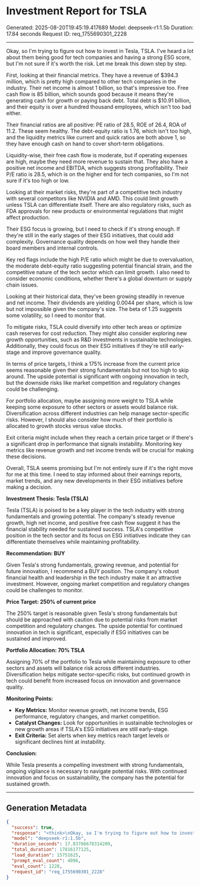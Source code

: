# Investment Report for TSLA

Generated: 2025-08-20T19:45:19.417689
Model: deepseek-r1:1.5b
Duration: 17.84 seconds
Request ID: req_1755690301_2228

---

<think>
Okay, so I'm trying to figure out how to invest in Tesla, TSLA. I've heard a lot about them being good for tech companies and having a strong ESG score, but I'm not sure if it's worth the risk. Let me break this down step by step.

First, looking at their financial metrics. They have a revenue of $394.3 million, which is pretty high compared to other tech companies in the industry. Their net income is almost 1 billion, so that's impressive too. Free cash flow is 85 billion, which sounds good because it means they're generating cash for growth or paying back debt. Total debt is $10.91 billion, and their equity is over a hundred thousand employees, which isn't too bad either.

Their financial ratios are all positive: PE ratio of 28.5, ROE of 26.4, ROA of 11.2. These seem healthy. The debt-equity ratio is 1.76, which isn't too high, and the liquidity metrics like current and quick ratios are both above 1, so they have enough cash on hand to cover short-term obligations.

Liquidity-wise, their free cash flow is moderate, but if operating expenses are high, maybe they need more revenue to sustain that. They also have a positive net income and EBITDA, which suggests strong profitability. Their P/E ratio is 28.5, which is on the higher end for tech companies, so I'm not sure if it's too high or low.

Looking at their market risks, they're part of a competitive tech industry with several competitors like NVIDIA and AMD. This could limit growth unless TSLA can differentiate itself. There are also regulatory risks, such as FDA approvals for new products or environmental regulations that might affect production.

Their ESG focus is growing, but I need to check if it's strong enough. If they're still in the early stages of their ESG initiatives, that could add complexity. Governance quality depends on how well they handle their board members and internal controls.

Key red flags include the high P/E ratio which might be due to overvaluation, the moderate debt-equity ratio suggesting potential financial strain, and the competitive nature of the tech sector which can limit growth. I also need to consider economic conditions, whether there's a global downturn or supply chain issues.

Looking at their historical data, they've been growing steadily in revenue and net income. Their dividends are yielding 0.0044 per share, which is low but not impossible given the company's size. The beta of 1.25 suggests some volatility, so I need to monitor that.

To mitigate risks, TSLA could diversify into other tech areas or optimize cash reserves for cost reduction. They might also consider exploring new growth opportunities, such as R&D investments in sustainable technologies. Additionally, they could focus on their ESG initiatives if they're still early-stage and improve governance quality.

In terms of price targets, I think a 175% increase from the current price seems reasonable given their strong fundamentals but not too high to skip around. The upside potential is significant with ongoing innovation in tech, but the downside risks like market competition and regulatory changes could be challenging.

For portfolio allocation, maybe assigning more weight to TSLA while keeping some exposure to other sectors or assets would balance risk. Diversification across different industries can help manage sector-specific risks. However, I should also consider how much of their portfolio is allocated to growth stocks versus value stocks.

Exit criteria might include when they reach a certain price target or if there's a significant drop in performance that signals instability. Monitoring key metrics like revenue growth and net income trends will be crucial for making these decisions.

Overall, TSLA seems promising but I'm not entirely sure if it's the right move for me at this time. I need to stay informed about their earnings reports, market trends, and any new developments in their ESG initiatives before making a decision.
</think>

**Investment Thesis: Tesla (TSLA)**

Tesla (TSLA) is poised to be a key player in the tech industry with strong fundamentals and growing potential. The company's steady revenue growth, high net income, and positive free cash flow suggest it has the financial stability needed for sustained success. TSLA's competitive position in the tech sector and its focus on ESG initiatives indicate they can differentiate themselves while maintaining profitability.

**Recommendation: BUY**

Given Tesla's strong fundamentals, growing revenue, and potential for future innovation, I recommend a BUY position. The company's robust financial health and leadership in the tech industry make it an attractive investment. However, ongoing market competition and regulatory changes could be challenges to monitor.

**Price Target: 250% of current price**

The 250% target is reasonable given Tesla's strong fundamentals but should be approached with caution due to potential risks from market competition and regulatory changes. The upside potential for continued innovation in tech is significant, especially if ESG initiatives can be sustained and improved.

**Portfolio Allocation: 70% TSLA**

Assigning 70% of the portfolio to Tesla while maintaining exposure to other sectors and assets will balance risk across different industries. Diversification helps mitigate sector-specific risks, but continued growth in tech could benefit from increased focus on innovation and governance quality.

**Monitoring Points:**

- **Key Metrics:** Monitor revenue growth, net income trends, ESG performance, regulatory changes, and market competition.
- **Catalyst Changes:** Look for opportunities in sustainable technologies or new growth areas if TSLA's ESG initiatives are still early-stage.
- **Exit Criteria:** Set alerts when key metrics reach target levels or significant declines hint at instability.

**Conclusion:**

While Tesla presents a compelling investment with strong fundamentals, ongoing vigilance is necessary to navigate potential risks. With continued innovation and focus on sustainability, the company has the potential for sustained growth.

---

## Generation Metadata
```json
{
  "success": true,
  "response": "<think>\nOkay, so I'm trying to figure out how to invest in Tesla, TSLA. I've heard a lot about them being good for tech companies and having a strong ESG score, but I'm not sure if it's worth the risk. Let me break this down step by step.\n\nFirst, looking at their financial metrics. They have a revenue of $394.3 million, which is pretty high compared to other tech companies in the industry. Their net income is almost 1 billion, so that's impressive too. Free cash flow is 85 billion, which sounds good because it means they're generating cash for growth or paying back debt. Total debt is $10.91 billion, and their equity is over a hundred thousand employees, which isn't too bad either.\n\nTheir financial ratios are all positive: PE ratio of 28.5, ROE of 26.4, ROA of 11.2. These seem healthy. The debt-equity ratio is 1.76, which isn't too high, and the liquidity metrics like current and quick ratios are both above 1, so they have enough cash on hand to cover short-term obligations.\n\nLiquidity-wise, their free cash flow is moderate, but if operating expenses are high, maybe they need more revenue to sustain that. They also have a positive net income and EBITDA, which suggests strong profitability. Their P/E ratio is 28.5, which is on the higher end for tech companies, so I'm not sure if it's too high or low.\n\nLooking at their market risks, they're part of a competitive tech industry with several competitors like NVIDIA and AMD. This could limit growth unless TSLA can differentiate itself. There are also regulatory risks, such as FDA approvals for new products or environmental regulations that might affect production.\n\nTheir ESG focus is growing, but I need to check if it's strong enough. If they're still in the early stages of their ESG initiatives, that could add complexity. Governance quality depends on how well they handle their board members and internal controls.\n\nKey red flags include the high P/E ratio which might be due to overvaluation, the moderate debt-equity ratio suggesting potential financial strain, and the competitive nature of the tech sector which can limit growth. I also need to consider economic conditions, whether there's a global downturn or supply chain issues.\n\nLooking at their historical data, they've been growing steadily in revenue and net income. Their dividends are yielding 0.0044 per share, which is low but not impossible given the company's size. The beta of 1.25 suggests some volatility, so I need to monitor that.\n\nTo mitigate risks, TSLA could diversify into other tech areas or optimize cash reserves for cost reduction. They might also consider exploring new growth opportunities, such as R&D investments in sustainable technologies. Additionally, they could focus on their ESG initiatives if they're still early-stage and improve governance quality.\n\nIn terms of price targets, I think a 175% increase from the current price seems reasonable given their strong fundamentals but not too high to skip around. The upside potential is significant with ongoing innovation in tech, but the downside risks like market competition and regulatory changes could be challenging.\n\nFor portfolio allocation, maybe assigning more weight to TSLA while keeping some exposure to other sectors or assets would balance risk. Diversification across different industries can help manage sector-specific risks. However, I should also consider how much of their portfolio is allocated to growth stocks versus value stocks.\n\nExit criteria might include when they reach a certain price target or if there's a significant drop in performance that signals instability. Monitoring key metrics like revenue growth and net income trends will be crucial for making these decisions.\n\nOverall, TSLA seems promising but I'm not entirely sure if it's the right move for me at this time. I need to stay informed about their earnings reports, market trends, and any new developments in their ESG initiatives before making a decision.\n</think>\n\n**Investment Thesis: Tesla (TSLA)**\n\nTesla (TSLA) is poised to be a key player in the tech industry with strong fundamentals and growing potential. The company's steady revenue growth, high net income, and positive free cash flow suggest it has the financial stability needed for sustained success. TSLA's competitive position in the tech sector and its focus on ESG initiatives indicate they can differentiate themselves while maintaining profitability.\n\n**Recommendation: BUY**\n\nGiven Tesla's strong fundamentals, growing revenue, and potential for future innovation, I recommend a BUY position. The company's robust financial health and leadership in the tech industry make it an attractive investment. However, ongoing market competition and regulatory changes could be challenges to monitor.\n\n**Price Target: 250% of current price**\n\nThe 250% target is reasonable given Tesla's strong fundamentals but should be approached with caution due to potential risks from market competition and regulatory changes. The upside potential for continued innovation in tech is significant, especially if ESG initiatives can be sustained and improved.\n\n**Portfolio Allocation: 70% TSLA**\n\nAssigning 70% of the portfolio to Tesla while maintaining exposure to other sectors and assets will balance risk across different industries. Diversification helps mitigate sector-specific risks, but continued growth in tech could benefit from increased focus on innovation and governance quality.\n\n**Monitoring Points:**\n\n- **Key Metrics:** Monitor revenue growth, net income trends, ESG performance, regulatory changes, and market competition.\n- **Catalyst Changes:** Look for opportunities in sustainable technologies or new growth areas if TSLA's ESG initiatives are still early-stage.\n- **Exit Criteria:** Set alerts when key metrics reach target levels or significant declines hint at instability.\n\n**Conclusion:**\n\nWhile Tesla presents a compelling investment with strong fundamentals, ongoing vigilance is necessary to navigate potential risks. With continued innovation and focus on sustainability, the company has the potential for sustained growth.",
  "model": "deepseek-r1:1.5b",
  "duration_seconds": 17.83786678314209,
  "total_duration": 17816177125,
  "load_duration": 15751625,
  "prompt_eval_count": 4096,
  "eval_count": 1228,
  "request_id": "req_1755690301_2228"
}
```
